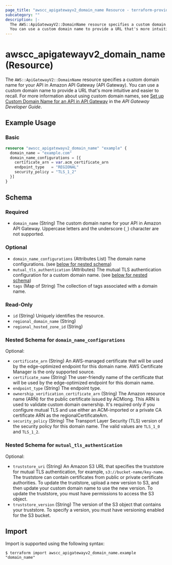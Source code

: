```yaml
---
page_title: "awscc_apigatewayv2_domain_name Resource - terraform-provider-awscc"
subcategory: ""
description: |-
  The AWS::ApiGatewayV2::DomainName resource specifies a custom domain name for your API in Amazon API Gateway (API Gateway).
  You can use a custom domain name to provide a URL that's more intuitive and easier to recall. For more information about using custom domain names, see Set up Custom Domain Name for an API in API Gateway https://docs.aws.amazon.com/apigateway/latest/developerguide/how-to-custom-domains.html in the API Gateway Developer Guide.
---
```


# awscc_apigatewayv2_domain_name (Resource)

The ``AWS::ApiGatewayV2::DomainName`` resource specifies a custom domain name for your API in Amazon API Gateway (API Gateway). 
 You can use a custom domain name to provide a URL that's more intuitive and easier to recall. For more information about using custom domain names, see [Set up Custom Domain Name for an API in API Gateway](https://docs.aws.amazon.com/apigateway/latest/developerguide/how-to-custom-domains.html) in the *API Gateway Developer Guide*.

## Example Usage

### Basic

```terraform
resource "awscc_apigatewayv2_domain_name" "example" {
  domain_name = "example.com"
  domain_name_configurations = [{
    certificate_arn = var.acm_certificate_arn
    endpoint_type   = "REGIONAL"
    security_policy = "TLS_1_2"
  }]
}
```

<!-- schema generated by tfplugindocs -->
## Schema

### Required

- `domain_name` (String) The custom domain name for your API in Amazon API Gateway. Uppercase letters and the underscore (``_``) character are not supported.

### Optional

- `domain_name_configurations` (Attributes List) The domain name configurations. (see [below for nested schema](#nestedatt--domain_name_configurations))
- `mutual_tls_authentication` (Attributes) The mutual TLS authentication configuration for a custom domain name. (see [below for nested schema](#nestedatt--mutual_tls_authentication))
- `tags` (Map of String) The collection of tags associated with a domain name.

### Read-Only

- `id` (String) Uniquely identifies the resource.
- `regional_domain_name` (String)
- `regional_hosted_zone_id` (String)

<a id="nestedatt--domain_name_configurations"></a>
### Nested Schema for `domain_name_configurations`

Optional:

- `certificate_arn` (String) An AWS-managed certificate that will be used by the edge-optimized endpoint for this domain name. AWS Certificate Manager is the only supported source.
- `certificate_name` (String) The user-friendly name of the certificate that will be used by the edge-optimized endpoint for this domain name.
- `endpoint_type` (String) The endpoint type.
- `ownership_verification_certificate_arn` (String) The Amazon resource name (ARN) for the public certificate issued by ACMlong. This ARN is used to validate custom domain ownership. It's required only if you configure mutual TLS and use either an ACM-imported or a private CA certificate ARN as the regionalCertificateArn.
- `security_policy` (String) The Transport Layer Security (TLS) version of the security policy for this domain name. The valid values are ``TLS_1_0`` and ``TLS_1_2``.


<a id="nestedatt--mutual_tls_authentication"></a>
### Nested Schema for `mutual_tls_authentication`

Optional:

- `truststore_uri` (String) An Amazon S3 URL that specifies the truststore for mutual TLS authentication, for example, ``s3://bucket-name/key-name``. The truststore can contain certificates from public or private certificate authorities. To update the truststore, upload a new version to S3, and then update your custom domain name to use the new version. To update the truststore, you must have permissions to access the S3 object.
- `truststore_version` (String) The version of the S3 object that contains your truststore. To specify a version, you must have versioning enabled for the S3 bucket.

## Import

Import is supported using the following syntax:

```shell
$ terraform import awscc_apigatewayv2_domain_name.example "domain_name"
```
